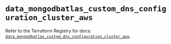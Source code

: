 # `data_mongodbatlas_custom_dns_configuration_cluster_aws`

Refer to the Terraform Registry for docs: [`data_mongodbatlas_custom_dns_configuration_cluster_aws`](https://registry.terraform.io/providers/mongodb/mongodbatlas/1.15.3/docs/data-sources/custom_dns_configuration_cluster_aws).
